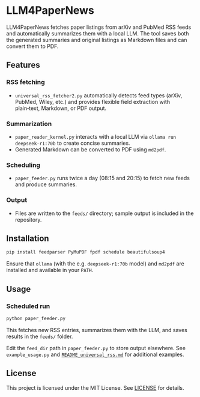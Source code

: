 # LLM4PaperNews

LLM4PaperNews fetches paper listings from arXiv and PubMed RSS feeds and automatically summarizes them with a local LLM. The tool saves both the generated summaries and original listings as Markdown files and can convert them to PDF.

## Features

### RSS fetching
- `universal_rss_fetcher2.py` automatically detects feed types (arXiv, PubMed, Wiley, etc.) and provides flexible field extraction with plain‑text, Markdown, or PDF output.

### Summarization
- `paper_reader_kernel.py` interacts with a local LLM via `ollama run deepseek-r1:70b` to create concise summaries.
- Generated Markdown can be converted to PDF using `md2pdf`.

### Scheduling
- `paper_feeder.py` runs twice a day (08:15 and 20:15) to fetch new feeds and produce summaries.

### Output
- Files are written to the `feeds/` directory; sample output is included in the repository.

## Installation

```bash
pip install feedparser PyMuPDF fpdf schedule beautifulsoup4
```

Ensure that `ollama` (with the e.g. `deepseek-r1:70b` model) and `md2pdf` are installed and available in your `PATH`.

## Usage

### Scheduled run

```bash
python paper_feeder.py
```

This fetches new RSS entries, summarizes them with the LLM, and saves results in the `feeds/` folder.

Edit the `feed_dir` path in `paper_feeder.py` to store output elsewhere. See `example_usage.py` and [`README_universal_rss.md`](README_universal_rss.md) for additional examples.

## License

This project is licensed under the MIT License. See [LICENSE](LICENSE) for details.

